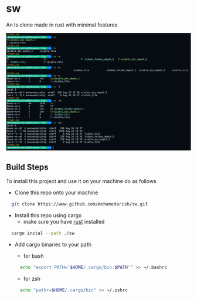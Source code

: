 # sw

An ls clone made in rust with minimal features

![image showing the usage of sw command and ls command](./assets/screenshot_sw.png)

## Build Steps

To install this project and use it on your machine do as follows

- Clone this repo onto your machine

```sh
  git clone https://www.github.com/mohamedarish/sw.git
```

- Install this repo using cargo
  - make sure you have [rust](https://www.rust-lang.org/tools/install) installed

```sh
  cargo instal --path ./sw
```

- Add cargo binaries to your path
  - for bash

  ```sh
    echo "export PATH='$HOME/.cargo/bin:$PATH'" >> ~/.bashrc
  ```

  - for zsh

  ```sh
    echo "path+=$HOME/.cargo/bin" >> ~/.zshrc
  ```
